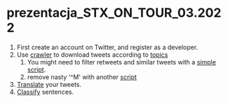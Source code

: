 # prezentacja_STX_ON_TOUR_03.2022

1. First create an account on Twitter, and register as a developer.
2. Use [crawler](get_tweets.py) to download tweets according to [topics](topics.py)
   1. You might need to filter retweets and similar tweets with a [simple script](filter_repetitive_tweets.sh).
   2. remove nasty '^M' with another [script](utils/remove_ctrl_m_in_this_folder.sh) 
3. [Translate](translate_tweets.py) your tweets.
4. [Classify](classify_tweets.py) sentences.